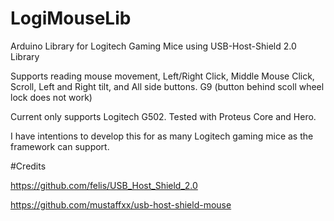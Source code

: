 # LogiMouseLib
Arduino Library for Logitech Gaming Mice using USB-Host-Shield 2.0 Library

Supports reading mouse movement, Left/Right Click, Middle Mouse Click, Scroll, Left and Right tilt, and All side buttons. G9 (button behind scoll wheel lock does not work)

Current only supports Logitech G502. Tested with Proteus Core and Hero.

I have intentions to develop this for as many Logitech gaming mice as the framework can support. 

#Credits

https://github.com/felis/USB_Host_Shield_2.0

https://github.com/mustaffxx/usb-host-shield-mouse
